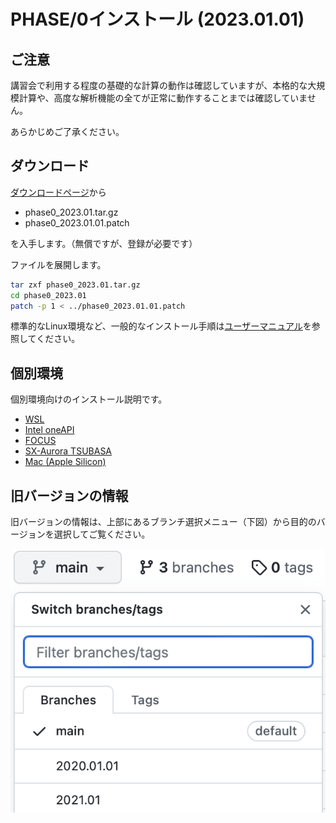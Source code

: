 # PHASE/0インストール (2023.01.01)

## ご注意

講習会で利用する程度の基礎的な計算の動作は確認していますが、本格的な大規模計算や、高度な解析機能の全てが正常に動作することまでは確認していません。

あらかじめご了承ください。

## ダウンロード

[ダウンロードページ](https://azuma.nims.go.jp/cms1/downloads/software)から

- phase0_2023.01.tar.gz
- phase0_2023.01.01.patch

を入手します。（無償ですが、登録が必要です）

ファイルを展開します。

```sh
tar zxf phase0_2023.01.tar.gz
cd phase0_2023.01
patch -p 1 < ../phase0_2023.01.01.patch
```

標準的なLinux環境など、一般的なインストール手順は[ユーザーマニュアル](https://phase0.readthedocs.io/ja/latest/install/install.html)を参照してください。

## 個別環境

個別環境向けのインストール説明です。

- [WSL](./WSL/README.md)
- [Intel oneAPI](./InteloneAPI/README.md)
- [FOCUS](./FOCUS/README.md)
- [SX-Aurora TSUBASA](./Aurora/README.md)
- [Mac (Apple Silicon)](./Mac_M1/README.md)

## 旧バージョンの情報

旧バージョンの情報は、上部にあるブランチ選択メニュー（下図）から目的のバージョンを選択してご覧ください。

![ブランチ選択](./branches.png)
